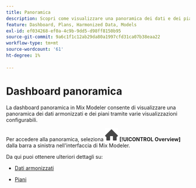 ```yaml
---
title: Panoramica
description: Scopri come visualizzare una panoramica dei dati e dei piani armonizzati in Mix Modeler.
feature: Dashboard, Plans, Harmonized Data, Models
exl-id: ef034268-ef0a-4c9b-9dd5-d98ff8150b95
source-git-commit: 9a6c1f1c12ab29da80a1997cfd31ca07b38eaa22
workflow-type: tm+mt
source-wordcount: '61'
ht-degree: 1%

---
```


# Dashboard panoramica


La dashboard panoramica in Mix Modeler consente di visualizzare una panoramica dei dati armonizzati e dei piani tramite varie visualizzazioni configurabili.

Per accedere alla panoramica, seleziona ![Home](/help/assets/icons/Home.svg) **[!UICONTROL Overview]** dalla barra a sinistra nell&#39;interfaccia di Mix Modeler.

Da qui puoi ottenere ulteriori dettagli su:

* [Dati armonizzati](harmonized-data.md)

* [Piani](plans.md)
